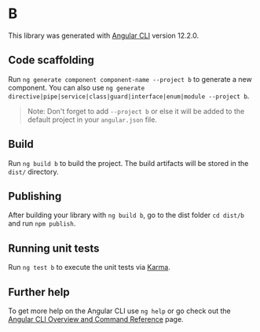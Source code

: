 # B

This library was generated with [Angular CLI](https://github.com/angular/angular-cli) version 12.2.0.

## Code scaffolding

Run `ng generate component component-name --project b` to generate a new component. You can also use `ng generate directive|pipe|service|class|guard|interface|enum|module --project b`.
> Note: Don't forget to add `--project b` or else it will be added to the default project in your `angular.json` file. 

## Build

Run `ng build b` to build the project. The build artifacts will be stored in the `dist/` directory.

## Publishing

After building your library with `ng build b`, go to the dist folder `cd dist/b` and run `npm publish`.

## Running unit tests

Run `ng test b` to execute the unit tests via [Karma](https://karma-runner.github.io).

## Further help

To get more help on the Angular CLI use `ng help` or go check out the [Angular CLI Overview and Command Reference](https://angular.io/cli) page.
